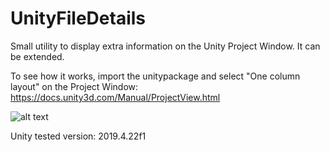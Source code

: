 # UnityFileDetails

Small utility to display extra information on the Unity Project Window. It can be extended.

To see how it works, import the unitypackage and select "One column layout" on the Project Window: https://docs.unity3d.com/Manual/ProjectView.html

![alt text](https://media0.giphy.com/media/VtbBsjcEBPonuHLKM2/giphy.gif)


Unity tested version: 2019.4.22f1

